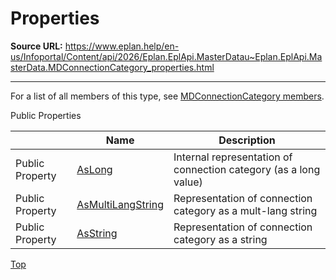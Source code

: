 # Properties

**Source URL:** https://www.eplan.help/en-us/Infoportal/Content/api/2026/Eplan.EplApi.MasterDatau~Eplan.EplApi.MasterData.MDConnectionCategory_properties.html

---

For a list of all members of this type, see [MDConnectionCategory members](Eplan.EplApi.MasterDatau~Eplan.EplApi.MasterData.MDConnectionCategory_members.html).

Public Properties

|  | Name | Description |
| --- | --- | --- |
| Public Property | [AsLong](Eplan.EplApi.MasterDatau~Eplan.EplApi.MasterData.MDConnectionCategory~AsLong.html) | Internal representation of connection category (as a long value) |
| Public Property | [AsMultiLangString](Eplan.EplApi.MasterDatau~Eplan.EplApi.MasterData.MDConnectionCategory~AsMultiLangString.html) | Representation of connection category as a mult-lang string |
| Public Property | [AsString](Eplan.EplApi.MasterDatau~Eplan.EplApi.MasterData.MDConnectionCategory~AsString.html) | Representation of connection category as a string |

[Top](#top)

